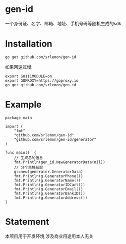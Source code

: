 # gen-id
一个身份证、名字、邮箱、地址、手机号码等随机生成的sdk

# Installation
`go get github.com/srlemon/gen-id`

如果网速过慢:
```
export GO111MODULE=on
export GOPROXY=https://goproxy.io
go get github.com/srlemon/gen-id
```

# Example

```golang
package main

import (
	"fmt"
	"github.com/srlemon/gen-id"
	"github.com/srlemon/gen-id/generator"
)

func main()  {
	// 生成总的信息
	fmt.Println(gen_id.NewGeneratorData(nil))
	// 分个单独获取
	g:=new(generator.GeneratorData)
	fmt.Println(g.GeneratorPhone())
	fmt.Println(g.GeneratorName())
	fmt.Println(g.GeneratorIDCart())
	fmt.Println(g.GeneratorEmail())
	fmt.Println(g.GeneratorBankID())
	fmt.Println(g.GeneratorAddress())
}

```

# Statement
本项目用于开发环境,涉及商业用途用本人无关
